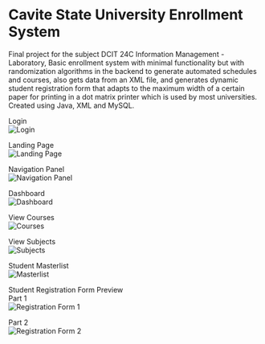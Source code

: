 # Cavite State University Enrollment System
Final project for the subject DCIT 24C Information Management - Laboratory, Basic enrollment system with minimal functionality but with randomization algorithms in the backend to generate automated schedules and courses, also gets data from an XML file, and generates dynamic student registration form that adapts to the maximum width of a certain paper for printing in a dot matrix printer which is used by most universities. Created using Java, XML and MySQL.

Login<br />
![Login](https://user-images.githubusercontent.com/55197203/120894083-3a6bfd00-c649-11eb-8065-2a96f0ff7df1.JPG)

Landing Page<br />
![Landing Page](https://user-images.githubusercontent.com/55197203/120894088-422ba180-c649-11eb-8fe4-be81424d10ed.JPG)

Navigation Panel<br />
![Navigation Panel](https://user-images.githubusercontent.com/55197203/120894110-5f607000-c649-11eb-90c6-1bed73c3dbe2.JPG)

Dashboard<br />
![Dashboard](https://user-images.githubusercontent.com/55197203/120894113-65eee780-c649-11eb-97e0-a388f0b61a35.JPG)

View Courses<br />
![Courses](https://user-images.githubusercontent.com/55197203/120894116-6d15f580-c649-11eb-9eaa-5b42dfb3824a.JPG)

View Subjects<br />
![Subjects](https://user-images.githubusercontent.com/55197203/120894118-71daa980-c649-11eb-8abc-139c064b2c66.JPG)

Student Masterlist<br />
![Masterlist](https://user-images.githubusercontent.com/55197203/120894126-7a32e480-c649-11eb-8023-7b82af116d3b.JPG)

Student Registration Form Preview<br />
Part 1<br />
![Registration Form 1](https://user-images.githubusercontent.com/55197203/120894133-83bc4c80-c649-11eb-8182-156610daee23.JPG)

Part 2<br />
![Registration Form 2](https://user-images.githubusercontent.com/55197203/120894141-87e86a00-c649-11eb-918e-82fa10abf239.JPG)
